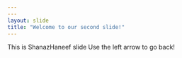 ```yaml
---
---
layout: slide
title: "Welcome to our second slide!"
---
```

This is ShanazHaneef slide
Use the left arrow to go back!
